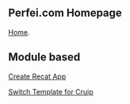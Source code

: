 ## Perfei.com Homepage

[Home](https://www.perfei.com).

## Module based

[Create Recat App](https://github.com/facebook/create-react-app)

[Switch Template for Cruip](https://cruip.com/)